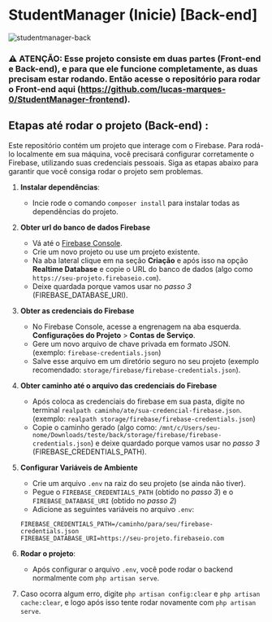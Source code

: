 # StudentManager (Inicie) [Back-end]

![studentmanager-back](https://github.com/user-attachments/assets/aa4512b5-e48b-4d3f-9ed0-5a3cf36f6beb)

### ⚠️ ATENÇÃO: Esse projeto consiste em duas partes (Front-end e Back-end), e para que ele funcione completamente, as duas precisam estar rodando. Então acesse o repositório para rodar o Front-end aqui (https://github.com/lucas-marques-0/StudentManager-frontend). 

## Etapas até rodar o projeto (Back-end) :

Este repositório contém um projeto que interage com o Firebase. Para rodá-lo localmente em sua máquina, você precisará configurar corretamente o Firebase, utilizando suas credenciais pessoais. Siga as etapas abaixo para garantir que você consiga rodar o projeto sem problemas.

1. **Instalar dependências**:
   
   - Incie rode o comando `composer install` para instalar todas as dependências do projeto.

2. **Obter url do banco de dados Firebase**
   
   - Vá até o [Firebase Console](https://console.firebase.google.com/).
   - Crie um novo projeto ou use um projeto existente.
   - Na aba lateral clique em na seção **Criação** e após isso na opção **Realtime Database** e copie o URL do banco de dados (algo como `https://seu-projeto.firebaseio.com`).
   - Deixe quardada porque vamos usar no *passo 3* (FIREBASE_DATABASE_URI).

3. **Obter as credenciais do Firebase**

   - No Firebase Console, acesse a engrenagem na aba esquerda. **Configurações do Projeto** > **Contas de Serviço**.
   - Gere um novo arquivo de chave privada em formato JSON. (exemplo: `firebase-credentials.json`)
   - Salve esse arquivo em um diretório seguro no seu projeto (exemplo recomendado: `storage/firebase/firebase-credentials.json`).

4. **Obter caminho até o arquivo das credenciais do Firebase**
   
   - Após coloca as credenciais do firebase em sua pasta, digite no terminal `realpath caminho/ate/sua-credencial-firebase.json`. (exemplo: `realpath storage/firebase/firebase-credentials.json`)
   - Copie o caminho gerado (algo como: `/mnt/c/Users/seu-nome/Downloads/teste/back/storage/firebase/firebase-credentials.json`) e deixe quardado porque vamos usar no *passo 3* (FIREBASE_CREDENTIALS_PATH).
   
5. **Configurar Variáveis de Ambiente**

   - Crie um arquivo `.env` na raiz do seu projeto (se ainda não tiver).
   - Pegue o `FIREBASE_CREDENTIALS_PATH` (obtido no *passo 3*) e o `FIREBASE_DATABASE_URI` (obtido no *passo 2*)
   - Adicione as seguintes variáveis no arquivo `.env`:

   ```env
   FIREBASE_CREDENTIALS_PATH=/caminho/para/seu/firebase-credentials.json
   FIREBASE_DATABASE_URI=https://seu-projeto.firebaseio.com

6. **Rodar o projeto**:
   - Após configurar o arquivo `.env`, você pode rodar o backend normalmente com `php artisan serve`.
  
7. Caso ocorra algum erro, digite `php artisan config:clear` e `php artisan cache:clear`, e logo após isso tente rodar novamente com `php artisan serve`.

